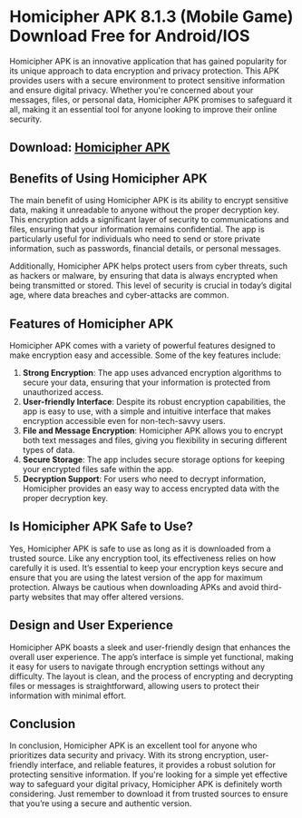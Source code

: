 # Homicipher APK 8.1.3 (Mobile Game) Download Free for Android/IOS

Homicipher APK is an innovative application that has gained popularity for its unique approach to data encryption and privacy protection. This APK provides users with a secure environment to protect sensitive information and ensure digital privacy. Whether you're concerned about your messages, files, or personal data, Homicipher APK promises to safeguard it all, making it an essential tool for anyone looking to improve their online security.

## Download: [Homicipher APK](https://tinyurl.com/3w642yak)

## Benefits of Using Homicipher APK

The main benefit of using Homicipher APK is its ability to encrypt sensitive data, making it unreadable to anyone without the proper decryption key. This encryption adds a significant layer of security to communications and files, ensuring that your information remains confidential. The app is particularly useful for individuals who need to send or store private information, such as passwords, financial details, or personal messages.

Additionally, Homicipher APK helps protect users from cyber threats, such as hackers or malware, by ensuring that data is always encrypted when being transmitted or stored. This level of security is crucial in today’s digital age, where data breaches and cyber-attacks are common.

## Features of Homicipher APK

Homicipher APK comes with a variety of powerful features designed to make encryption easy and accessible. Some of the key features include:

1. **Strong Encryption**: The app uses advanced encryption algorithms to secure your data, ensuring that your information is protected from unauthorized access.
2. **User-friendly Interface**: Despite its robust encryption capabilities, the app is easy to use, with a simple and intuitive interface that makes encryption accessible even for non-tech-savvy users.
3. **File and Message Encryption**: Homicipher APK allows you to encrypt both text messages and files, giving you flexibility in securing different types of data.
4. **Secure Storage**: The app includes secure storage options for keeping your encrypted files safe within the app.
5. **Decryption Support**: For users who need to decrypt information, Homicipher provides an easy way to access encrypted data with the proper decryption key.

## Is Homicipher APK Safe to Use?

Yes, Homicipher APK is safe to use as long as it is downloaded from a trusted source. Like any encryption tool, its effectiveness relies on how carefully it is used. It’s essential to keep your encryption keys secure and ensure that you are using the latest version of the app for maximum protection. Always be cautious when downloading APKs and avoid third-party websites that may offer altered versions.

## Design and User Experience

Homicipher APK boasts a sleek and user-friendly design that enhances the overall user experience. The app’s interface is simple yet functional, making it easy for users to navigate through encryption settings without any difficulty. The layout is clean, and the process of encrypting and decrypting files or messages is straightforward, allowing users to protect their information with minimal effort.

## Conclusion

In conclusion, Homicipher APK is an excellent tool for anyone who prioritizes data security and privacy. With its strong encryption, user-friendly interface, and reliable features, it provides a robust solution for protecting sensitive information. If you're looking for a simple yet effective way to safeguard your digital privacy, Homicipher APK is definitely worth considering. Just remember to download it from trusted sources to ensure that you’re using a secure and authentic version.
